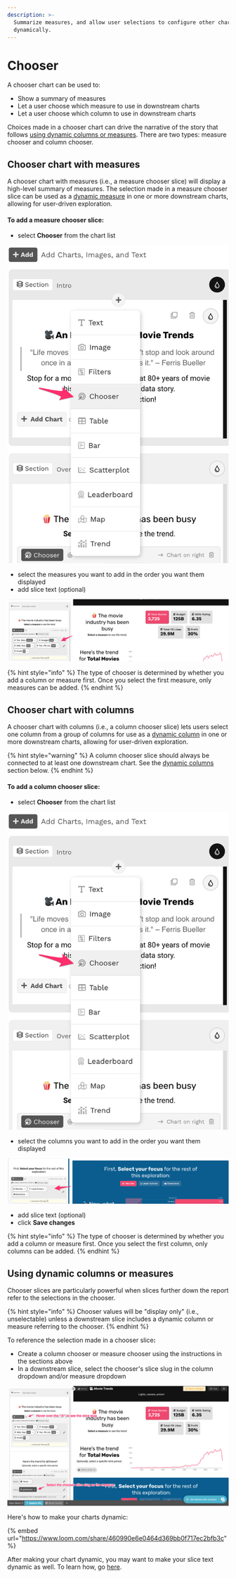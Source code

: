 ```yaml
---
description: >-
  Summarize measures, and allow user selections to configure other charts
  dynamically.
---
```


# Chooser

A chooser chart can be used to:

* Show a summary of measures
* Let a user choose which measure to use in downstream charts&#x20;
* Let a user choose which column to use in downstream charts

Choices made in a chooser chart can drive the narrative of the story that follows [using dynamic columns or measures](data-card.md#using-dynamic-ingredients). There are two types: measure chooser and column chooser.

## Chooser chart with measures

A chooser chart with measures (i.e., a measure chooser slice) will display a high-level summary of  measures. The selection made in a measure chooser slice can be used as a [dynamic measure](data-card.md#using-dynamic-ingredients)  in one or more downstream charts, allowing for user-driven exploration.&#x20;

#### To add a measure chooser slice:

* select **Chooser** from the chart list

![Select Chooser from the dropdown](<../../../../.gitbook/assets/image (470).png>)

* select the measures you want to add in the order you want them displayed
* add slice text (optional)

![A measure chooser slice](<../../../../.gitbook/assets/image (374).png>)

{% hint style="info" %}
The type of chooser is determined by whether you add a column or measure first. Once you select the first measure, only measures can be added.&#x20;
{% endhint %}

## Chooser chart with columns

A chooser chart with columns (i.e., a column chooser slice) lets users select one column from a group of columns for use as a [dynamic column](data-card.md#using-dynamic-ingredients) in one or more downstream charts, allowing for user-driven exploration.

{% hint style="warning" %}
A column chooser slice should always be connected to at least one downstream chart. See the [dynamic columns](data-card.md#using-dynamic-columns-or-measures) section below.
{% endhint %}

#### To add a column chooser slice:

* select **Chooser** from the chart list

![Select Chooser from the dropdown](<../../../../.gitbook/assets/image (281).png>)

* select the columns you want to add in the order you want them displayed

![A column chooser slice](<../../../../.gitbook/assets/image (455).png>)

* add slice text (optional)
* click **Save changes**

{% hint style="info" %}
The type of chooser is determined by whether you add a column or measure first. Once you select the first column, only columns can be added.&#x20;
{% endhint %}

## Using dynamic columns or measures

Chooser slices are particularly powerful when slices further down the report refer to the selections in the chooser.

{% hint style="info" %}
Chooser values will be "display only" (i.e., unselectable) unless a downstream slice includes a dynamic column or measure referring to the chooser.
{% endhint %}

To reference the selection made in a chooser slic&#x65;**:**&#x20;

* Create a column chooser or measure chooser using the instructions in the sections above
* In a downstream slice, select the chooser's slice slug in the column dropdown and/or measure dropdown

![Use dynamic ingredients in your charts to make them interactive](<../../../../.gitbook/assets/image (425).png>)

Here's how to make your charts dynamic:

{% embed url="https://www.loom.com/share/460990e6e0464d369bb0f717ec2bfb3c" %}

After making your chart dynamic, you may want to make your slice text dynamic as well. To learn how, go [here](../dynamic-text.md).&#x20;
